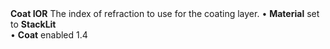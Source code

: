 <tr>
<td><strong>Coat IOR</strong></td>
<td>The index of refraction to use for the coating layer.</td>
<td>&#8226; <strong>Material</strong> set to <strong>StackLit</strong><br/>&#8226; <strong>Coat</strong> enabled</td>
<td>1.4</td>
</tr>
